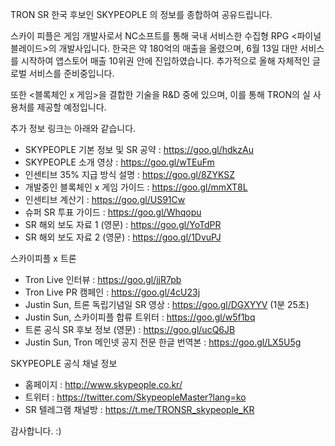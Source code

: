 TRON SR 한국 후보인 SKYPEOPLE 의 정보를 종합하여 공유드립니다.

스카이 피플은 게임 개발사로서 NC소프트를 통해 국내 서비스한 수집형 RPG <파이널 블레이드>의 개발사입니다. 한국은 약 180억의 매출을 올렸으며, 6월 13일 대만 서비스를 시작하여 앱스토어 매출 10위권 안에 진입하였습니다.
추가적으로 올해 자체적인 글로벌 서비스를 준비중입니다.

또한 <블록체인 x 게임>을 결합한 기술을 R&D 중에 있으며, 이를 통해 TRON의 실 사용처를 제공할 예정입니다.

추가 정보 링크는 아래와 같습니다.
+ SKYPEOPLE 기본 정보 및 SR 공약 : https://goo.gl/hdkzAu
+ SKYPEOPLE 소개 영상 : https://goo.gl/wTEuFm
+ 인센티브 35% 지급 방식 설명 : https://goo.gl/8ZYKSZ
+ 개발중인 블록체인 x 게임 가이드 : https://goo.gl/mmXT8L
+ 인센티브 계산기 : https://goo.gl/US91Cw
+ 슈퍼 SR 투표 가이드 : https://goo.gl/Whqopu
+ SR 해외 보도 자료 1 (영문) : https://goo.gl/YoTdPR
+ SR 해외 보도 자료 2 (영문) : https://goo.gl/1DvuPJ

스카이피플 x 트론
+ Tron Live 인터뷰 : https://goo.gl/jjR7pb
+ Tron Live PR 캠페인 : https://goo.gl/4cU23j
+ Justin Sun, 트론 독립기념일 SR 영상 : https://goo.gl/DGXYYV (1분 25초)
+ Justin Sun, 스카이피플 합류 트위터 : https://goo.gl/w5f1bq
+ 트론 공식 SR 후보 정보 (영문) : https://goo.gl/ucQ6JB
+ Justin Sun, Tron 메인넷 공지 전문 한글 번역본 : https://goo.gl/LX5U5g

SKYPEOPLE 공식 채널 정보
+ 홈페이지 : http://www.skypeople.co.kr/
+ 트위터 : https://twitter.com/SkypeopleMaster?lang=ko
+ SR 텔레그램 채널방 : https://t.me/TRONSR_skypeople_KR

감사합니다. :)
